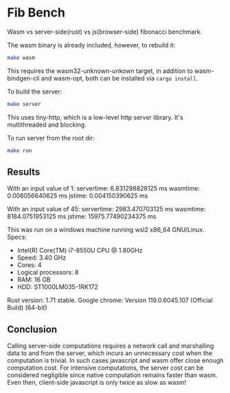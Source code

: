 # Fib Bench

Wasm vs server-side(rust) vs js(browser-side) fibonacci benchmark.

The wasm binary is already included, however, to rebuild it:
```bash
make wasm
```
This requires the wasm32-unknown-unkown target, in addition to wasm-bindgen-cli and wasm-opt, both can be installed via `cargo install`.

To build the server:
```bash
make server
```
This uses tiny-http, which is a low-level http server library. It's mutlithreaded and blocking.

To run server from the root dir:
```bash
make run
```

## Results
With an input value of 1:
servertime: 6.831298828125 ms
wasmtime: 0.008056640625 ms
jstime: 0.004150390625 ms

With an input value of 45:
servertime: 2983.470703125 ms
wasmtime: 8184.0751953125 ms
jstime: 15975.77490234375 ms

This was run on a windows machine running wsl2 x86_64 GNU/Linux.
Specs:
- Intel(R) Core(TM) i7-8550U CPU @ 1.80GHz
- Speed: 3.40 GHz
- Cores: 4
- Logical processors: 8
- RAM: 16 GB
- HDD: ST1000LM035-1RK172

Rust version: 1.71 stable.
Google chrome: Version 119.0.6045.107 (Official Build) (64-bit)

## Conclusion
Calling server-side computations requires a network call and marshalling data to and from the server, which incurs an unnecessary cost when the computation is trivial. In such cases javascript and wasm offer close enough computation cost.
For intensive computations, the server cost can be considered negligible since native computation remains faster than wasm. Even then, client-side javascript is only twice as slow as wasm!